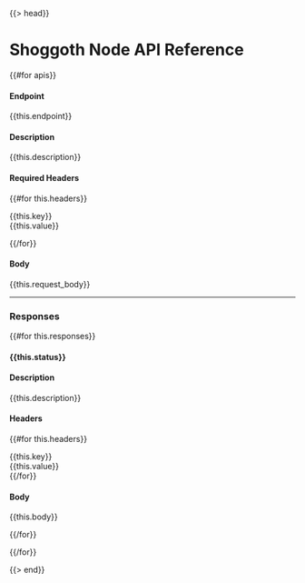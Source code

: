 {{> head}}

<h1 class="page-title"> Shoggoth Node API Reference </h1>

{{#for apis}}

<div class="api-item">
<div class="request">
<h4>Endpoint</h4>
<div class="endpoint">
{{this.endpoint}}
</div>

<h4>Description</h4>
<div class="request-description">
{{this.description}}
</div>

<h4>Required Headers</h4>
<div class="headers">

{{#for this.headers}}

<div class="header">
<div class="header-key">{{this.key}}</div>
<div class="header-value">{{this.value}}</div>
</div>

{{/for}}

</div>

<h4>Body</h4>
<div class="request-body">

{{this.request_body}}

</div>
</div>

<hr>

<h3>Responses</h3>

<div class="response"> 


{{#for this.responses}}

<div class="response-item">
<h4>{{this.status}}</h4>

<h4>Description</h4>
<div class="request-description">
{{this.description}}
</div>

<h4>Headers</h4>
<div class="headers">

{{#for this.headers}}
<div class="header">
<div class="header-key">{{this.key}}</div>
<div class="header-value">{{this.value}}</div>
</div>
{{/for}}

</div>

<h4>Body</h4>
<div class="request-body">
{{this.body}}
</div>
</div>

{{/for}}



</div>
</div>



{{/for}}

{{> end}}

